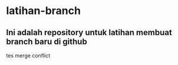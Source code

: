 # latihan-branch  

## Ini adalah repository untuk latihan membuat branch baru di github
tes merge conflict
